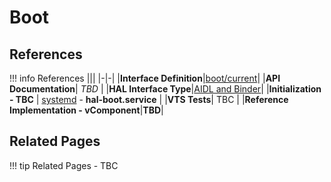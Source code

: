 # Boot

## References

!!! info References
    |||
    |-|-|
    |**Interface Definition**|[boot/current](https://github.com/rdkcentral/rdk-halif-aidl/tree/main/boot/current)|
    |**API Documentation**| *TBD* |
    |**HAL Interface Type**|[AIDL and Binder](../../../introduction/aidl_and_binder.md)|
    |**Initialization - TBC** | [systemd](../../../vsi/systemd/current/systemd.md) - **hal-boot.service** |
    |**VTS Tests**| TBC |
    |**Reference Implementation - vComponent**|**TBD**|

## Related Pages

!!! tip Related Pages
    - TBC
